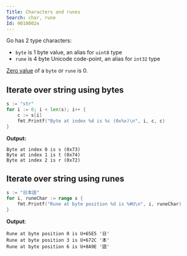 ```yaml
---
Title: Characters and runes
Search: char, rune
Id: 9010002e
---
```

Go has 2 type characters:
* `byte` is 1 byte value, an alias for `uint8` type
* `rune` is 4 byte Unicode code-point, an alias for `int32` type

[Zero value](a-6069) of a `byte` or `rune` is 0.

## Iterate over string using bytes

```go
s := "str"
for i := 0; i < len(s); i++ {
    c := s[i]
    fmt.Printf("Byte at index %d is %c (0x%x)\n", i, c, c)
}
```
**Output:**
```text
Byte at index 0 is s (0x73)
Byte at index 1 is t (0x74)
Byte at index 2 is r (0x72)
```

## Iterate over string using runes

```go
s := "日本語"
for i, runeChar := range s {
    fmt.Printf("Rune at byte position %d is %#U\n", i, runeChar)
}
```
**Output**:
```text
Rune at byte position 0 is U+65E5 '日'
Rune at byte position 3 is U+672C '本'
Rune at byte position 6 is U+8A9E '語'
```
